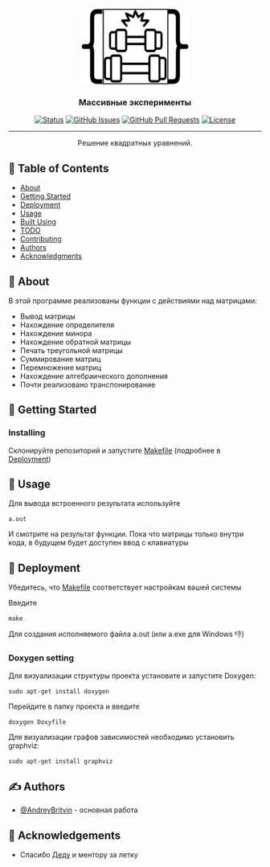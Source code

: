 <p align="center">
  <a href="" rel="noopener">
 <img width=220px height=150px src="picture/LOGO_arrays.png" alt="Project logo"></a>
</p>

<h3 align="center">Массивные эксперименты</h3>

<div align="center">

[![Status](https://img.shields.io/badge/status-active-success.svg)]()
[![GitHub Issues](https://img.shields.io/github/issues/AndreyBritvin/Massive_Experiments)](https://github.com/AndreyBritvin/Massive_Experiments/issues)
[![GitHub Pull Requests](https://img.shields.io/github/issues-pr/AndreyBritvin/Massive_Experiments)](https://github.com/AndreyBritvin/Massive_Experiments/pulls)
[![License](https://img.shields.io/badge/license-MIPT-blue.svg)](/LICENSE)

</div>

---

<p align="center"> Решение квадратных уравнений.
    <br>
</p>

## 📝 Table of Contents

- [About](#about)
- [Getting Started](#getting_started)
- [Deployment](#deployment)
- [Usage](#usage)
- [Built Using](#built_using)
- [TODO](../TODO.md)
- [Contributing](../CONTRIBUTING.md)
- [Authors](#authors)
- [Acknowledgments](#acknowledgement)

## 🧐 About <a name = "about"></a>

В этой программе реализованы функции с действиями над матрицами:
 - Вывод матрицы
 - Нахождение определителя
  - Нахождение минора
   - Нахождение обратной матрицы
   - Печать треугольной матрицы
   - Суммирование матриц
   - Перемножение матриц
   - Нахождение алгебраического дополнения
   - Почти реализовано транспонирование
## 🏁 Getting Started <a name = "getting_started"></a>

### Installing

Склонируйте репозиторий и запустите [Makefile](Makefile) (подробнее в [Deployment](#Deployment))



## 🎈 Usage <a name="usage"></a>

Для вывода встроенного результата используйте
```
a.out
```

И смотрите на результат функции. Пока что матрицы только внутри кода, в будущем будет доступен ввод с клавиатуры

## 🚀 Deployment <a name = "deployment"></a>

Убедитесь, что [Makefile](Makefile) соответствует настройкам вашей системы

Введите
```
make
```
Для создания исполняемого файла a.out (или a.exe для Windows 👎)

### Doxygen setting
Для визуализации структуры проекта установите и запустите Doxygen:
```
sudo apt-get install doxygen
```
Перейдите в папку проекта и введите
```
doxygen Doxyfile
```
Для визуализации графов зависимостей необходимо установить graphviz:
```
sudo apt-get install graphviz
```
## ✍️ Authors <a name = "authors"></a>

- [@AndreyBritvin](https://github.com/AndreyBritvin) - основная работа

## 🎉 Acknowledgements <a name = "acknowledgement"></a>

- Спасибо [Деду](https://github.com/ded32) и ментору за летку
